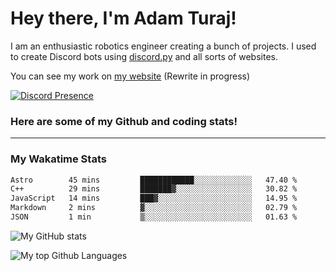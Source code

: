 # Hey there, I'm Adam Turaj!

I am an enthusiastic robotics engineer creating a bunch of projects. I used to create Discord bots using [discord.py](https://github.com/Rapptz/discord.py) and all sorts of websites.

You can see my work on [my website](https://adamturaj.com) (Rewrite in progress)

[![Discord Presence](https://lanyard.cnrad.dev/api/374147012599218176)](https://discord.com/users/374147012599218176)

### Here are some of my Github and coding stats!

---
### My Wakatime Stats
<!--START_SECTION:waka-->

```txt
Astro        45 mins         ████████████░░░░░░░░░░░░░   47.40 %
C++          29 mins         ███████▓░░░░░░░░░░░░░░░░░   30.82 %
JavaScript   14 mins         ███▓░░░░░░░░░░░░░░░░░░░░░   14.95 %
Markdown     2 mins          ▓░░░░░░░░░░░░░░░░░░░░░░░░   02.79 %
JSON         1 min           ▒░░░░░░░░░░░░░░░░░░░░░░░░   01.63 %
```

<!--END_SECTION:waka-->

![My GitHub stats](https://github-readme-stats.vercel.app/api?username=AdamTuraj&count_private=true&theme=dark)

![My top Github Languages](https://github-readme-stats.vercel.app/api/top-langs/?username=AdamTuraj&layout=compact&count_private=true&theme=dark)

